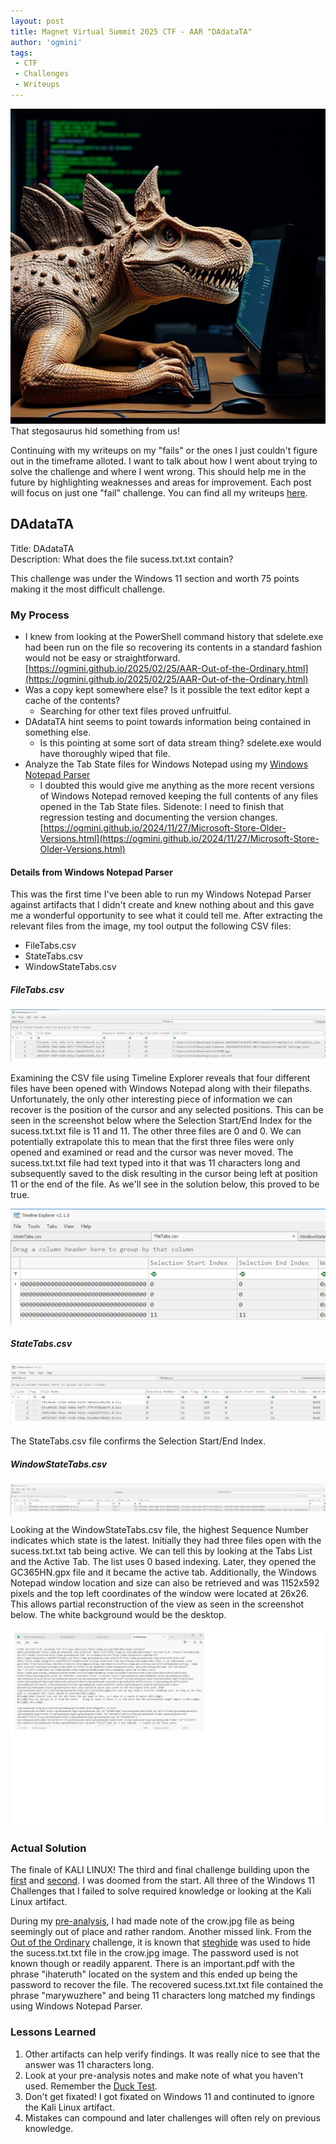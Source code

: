 ```yaml
---
layout: post
title: Magnet Virtual Summit 2025 CTF - AAR "DAdataTA"
author: 'ogmini'
tags:
 - CTF 
 - Challenges
 - Writeups
---
```


![Stegosaurus running CLI commands](/images/memes/steghide.jpg)   
That stegosaurus hid something from us!

Continuing with my writeups on my "fails" or the ones I just couldn't figure out in the timeframe alloted. I want to talk about how I went about trying to solve the challenge and where I went wrong. This should help me in the future by highlighting weaknesses and areas for improvement. Each post will focus on just one "fail" challenge. You can find all my writeups [here](https://ogmini.github.io/ctf).

## DAdataTA

Title: DAdataTA      
Description: What does the file sucess.txt.txt contain?

This challenge was under the Windows 11 section and worth 75 points making it the most difficult challenge. 

### My Process

- I knew from looking at the PowerShell command history that sdelete.exe had been run on the file so recovering its contents in a standard fashion would not be easy or straightforward. [https://ogmini.github.io/2025/02/25/AAR-Out-of-the-Ordinary.html](https://ogmini.github.io/2025/02/25/AAR-Out-of-the-Ordinary.html) 
- Was a copy kept somewhere else? Is it possible the text editor kept a cache of the contents?
    - Searching for other text files proved unfruitful. 
- DAdataTA hint seems to point towards information being contained in something else. 
    - Is this pointing at some sort of data stream thing? sdelete.exe would have thoroughly wiped that file.
- Analyze the Tab State files for Windows Notepad using my [Windows Notepad Parser](https://github.com/ogmini/Notepad-State-Library)
    - I doubted this would give me anything as the more recent versions of Windows Notepad removed keeping the full contents of any files opened in the Tab State files. Sidenote: I need to finish that regression testing and documenting the version changes. [https://ogmini.github.io/2024/11/27/Microsoft-Store-Older-Versions.html](https://ogmini.github.io/2024/11/27/Microsoft-Store-Older-Versions.html)
    
#### Details from Windows Notepad Parser

This was the first time I've been able to run my Windows Notepad Parser against artifacts that I didn't create and knew nothing about and this gave me a wonderful opportunity to see what it could tell me. After extracting the relevant files from the image, my tool output the following CSV files:

- FileTabs.csv
- StateTabs.csv
- WindowStateTabs.csv

##### FileTabs.csv

![FileTabs.csv](/images/DAdataTA/FileTabs.png)   

Examining the CSV file using Timeline Explorer reveals that four different files have been opened with Windows Notepad along with their filepaths. Unfortunately, the only other interesting piece of information we can recover is the position of the cursor and any selected positions. This can be seen in the screenshot below where the Selection Start/End Index for the sucess.txt.txt file is 11 and 11. The other three files are 0 and 0. We can potentially extrapolate this to mean that the first three files were only opened and examined or read and the cursor was never moved. The sucess.txt.txt file had text typed into it that was 11 characters long and subsequently saved to the disk resulting in the cursor being left at position 11 or the end of the file. As we'll see in the solution below, this proved to be true.  

![FileTabs.csv - Selection](/images/DAdataTA/Selection.png)   

##### StateTabs.csv

![StateTabs.csv](/images/DAdataTA/StateTabs.png) 

The StateTabs.csv file confirms the Selection Start/End Index.

##### WindowStateTabs.csv

![WindowStateTabs.csv](/images/DAdataTA/WindowStateTabs.png) 

Looking at the WindowStateTabs.csv file, the highest Sequence Number indicates which state is the latest. Initially they had three files open with the sucess.txt.txt tab being active. We can tell this by looking at the Tabs List and the Active Tab. The list uses 0 based indexing. Later, they opened the GC365HN.gpx file and it became the active tab. Additionally, the Windows Notepad window location and size can also be retrieved and was 1152x592 pixels and the top left coordinates of the window were located at 26x26. This allows partial reconstruction of the view as seen in the screenshot below. The white background would be the desktop. 

![PartialReconstruction](/images/DAdataTA/PartialReconstruction.png) 

### Actual Solution

The finale of KALI LINUX! The third and final challenge building upon the [first](https://ogmini.github.io/2025/02/24/AAR-A-Shadow-of-the-Real-Thing.html) and [second](https://ogmini.github.io/2025/02/25/AAR-Out-of-the-Ordinary.html). I was doomed from the start. All three of the Windows 11 Challenges that I failed to solve required knowledge or looking at the Kali Linux artifact.

During my [pre-analysis](https://ogmini.github.io/2025/02/12/Magnet-CTF-Pre-Analysis.html), I had made note of the crow.jpg file as being seemingly out of place and rather random. Another missed link. From the [Out of the Ordinary](https://ogmini.github.io/2025/02/25/AAR-Out-of-the-Ordinary.html) challenge, it is known that [steghide](https://steghide.sourceforge.net/) was used to hide the sucess.txt.txt file in the crow.jpg image. The password used is not known though or readily apparent. There is an important.pdf with the phrase "ihateruth" located on the system and this ended up being the password to recover the file. The recovered sucess.txt.txt file contained the phrase "marywuzhere" and being 11 characters long matched my findings using Windows Notepad Parser. 

### Lessons Learned

1. Other artifacts can help verify findings. It was really nice to see that the answer was 11 characters long. 
2. Look at your pre-analysis notes and make note of what you haven't used. Remember the [Duck Test](https://en.wikipedia.org/wiki/Duck_test). 
3. Don't get fixated! I got fixated on Windows 11 and continuted to ignore the Kali Linux artifact.
4. Mistakes can compound and later challenges will often rely on previous knowledge.
